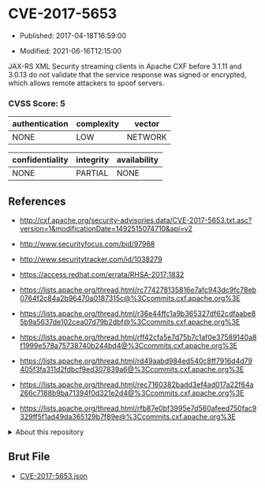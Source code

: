 # CVE-2017-5653

- Published: 2017-04-18T16:59:00

- Modified: 2021-06-16T12:15:00

JAX-RS XML Security streaming clients in Apache CXF before 3.1.11 and 3.0.13 do not validate that the service response was signed or encrypted, which allows remote attackers to spoof servers.

### CVSS Score: **5**

| authentication | complexity | vector |
| --- | --- | --- |
| NONE | LOW | NETWORK |

| confidentiality | integrity | availability |
| --- | --- | --- |
| NONE | PARTIAL | NONE |

## References

* http://cxf.apache.org/security-advisories.data/CVE-2017-5653.txt.asc?version=1&modificationDate=1492515074710&api=v2

* http://www.securityfocus.com/bid/97968

* http://www.securitytracker.com/id/1038279

* https://access.redhat.com/errata/RHSA-2017:1832

* https://lists.apache.org/thread.html/rc774278135816e7afc943dc9fc78eb0764f2c84a2b96470a0187315c@%3Ccommits.cxf.apache.org%3E

* https://lists.apache.org/thread.html/r36e44ffc1a9b365327df62cdfaabe85b9a5637de102cea07d79b2dbf@%3Ccommits.cxf.apache.org%3E

* https://lists.apache.org/thread.html/rff42cfa5e7d75b7c1af0e37589140a8f1999e578a75738740b244bd4@%3Ccommits.cxf.apache.org%3E

* https://lists.apache.org/thread.html/rd49aabd984ed540c8ff7916d4d79405f3fa311d2fdbcf9ed307839a6@%3Ccommits.cxf.apache.org%3E

* https://lists.apache.org/thread.html/rec7160382badd3ef4ad017a22f64a266c7188b9ba71394f0d321e2d4@%3Ccommits.cxf.apache.org%3E

* https://lists.apache.org/thread.html/rfb87e0bf3995e7d560afeed750fac9329ff5f1ad49da365129b7f89e@%3Ccommits.cxf.apache.org%3E

<details>
<summary>About this repository</summary> 

  This repository is part of the project [Live Hack CVE](https://github.com/Live-Hack-CVE). Main website can be found [www.live-hack.org](https://www.live-hack.org) 
  
  Made by [Sn0wAlice](https://github.com/Sn0wAlice) for the people that care about security and need to have a feed of the latest CVEs. Hope you enjoy it, don't forget to star the repo and follow me on [Twitter](https://twitter.com/Sn0wAlice) and [Github](https://github.com/Sn0wAlice). And that is my [personnal website](https://www.alice-snow.me/)

  - [Home Page](https://github.com/Live-Hack-CVE)
  - [Framework](https://github.com/Live-Hack-CVE/cve-framework)
  - [CVE database](https://github.com/Live-Hack-CVE/full_database)
  - [Changelog](https://github.com/Live-Hack-CVE/Changelog)
</details>

## Brut File

* [CVE-2017-5653.json](https://raw.githubusercontent.com/Live-Hack-CVE/full_database/main/cves/2017/CVE-2017-5653.json)

